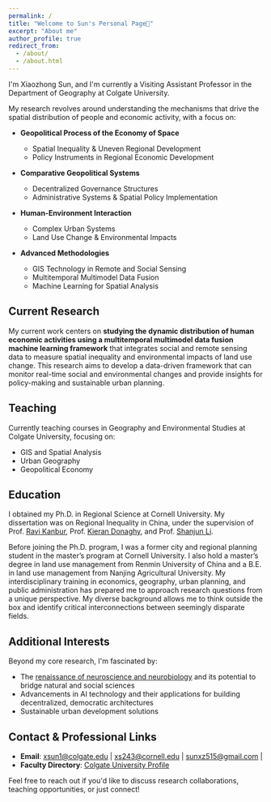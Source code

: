 ```yaml
---
permalink: /
title: "Welcome to Sun's Personal Page👋"
excerpt: "About me"
author_profile: true
redirect_from: 
  - /about/
  - /about.html
---
```


I'm Xiaozhong Sun, and I'm currently a Visiting Assistant Professor in the Department of Geography at Colgate University. 

My research revolves around understanding the mechanisms that drive the spatial distribution of people and economic activity, with a focus on:

- **Geopolitical Process of the Economy of Space**
  * Spatial Inequality & Uneven Regional Development
  * Policy Instruments in Regional Economic Development
  
- **Comparative Geopolitical Systems**
  * Decentralized Governance Structures
  * Administrative Systems & Spatial Policy Implementation
  
- **Human-Environment Interaction**
  * Complex Urban Systems
  * Land Use Change & Environmental Impacts
  
- **Advanced Methodologies**
  * GIS Technology in Remote and Social Sensing
  * Multitemporal Multimodel Data Fusion
  * Machine Learning for Spatial Analysis
 
## Current Research

My current work centers on **studying the dynamic distribution of human economic activities using a multitemporal multimodel data fusion machine learning framework** that integrates social and remote sensing data to measure spatial inequality and environmental impacts of land use change. This research aims to develop a data-driven framework that can monitor real-time social and environmental changes and provide insights for policy-making and sustainable urban planning.

## Teaching

Currently teaching courses in Geography and Environmental Studies at Colgate University, focusing on:
- GIS and Spatial Analysis
- Urban Geography
- Geopolitical Economy

## Education

I obtained my Ph.D. in Regional Science at Cornell University. My dissertation was on Regional Inequality in China, under the supervision of Prof. [Ravi Kanbur](https://www.kanbur.dyson.cornell.edu/), Prof. [Kieran Donaghy](https://aap.cornell.edu/people/kieran-donaghy), and Prof. [Shanjun Li](http://li.dyson.cornell.edu/). 

Before joining the Ph.D. program, I was a former city and regional planning student in the master’s program at Cornell University. I also hold a master’s degree in land use management from Renmin University of China and a B.E. in land use management from Nanjing Agricultural University. My interdisciplinary training in economics, geography, urban planning, and public administration has prepared me to approach research questions from a unique perspective. My diverse background allows me to think outside the box and identify critical interconnections between seemingly disparate fields.

## Additional Interests

Beyond my core research, I'm fascinated by:
- The [renaissance of neuroscience and neurobiology](https://www.economist.com/technology-quarterly/2022/09/21/after-fallow-decades-neuroscience-is-undergoing-a-renaissance) and its potential to bridge natural and social sciences
- Advancements in AI technology and their applications for building decentralized, democratic architectures
- Sustainable urban development solutions

## Contact & Professional Links

- **Email**: xsun1@colgate.edu | xs243@cornell.edu | sunxz515@gmail.com |
- **Faculty Directory**: [Colgate University Profile](https://www.colgate.edu/node/145886/latest)

Feel free to reach out if you'd like to discuss research collaborations, teaching opportunities, or just connect!
